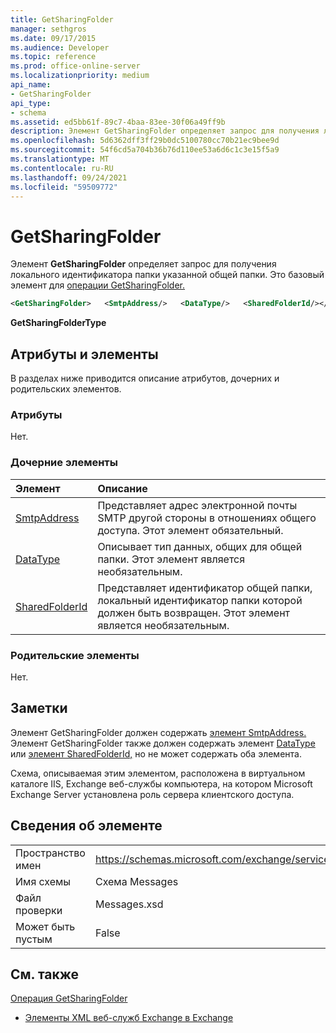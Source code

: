 ```yaml
---
title: GetSharingFolder
manager: sethgros
ms.date: 09/17/2015
ms.audience: Developer
ms.topic: reference
ms.prod: office-online-server
ms.localizationpriority: medium
api_name:
- GetSharingFolder
api_type:
- schema
ms.assetid: ed5bb61f-89c7-4baa-83ee-30f06a49ff9b
description: Элемент GetSharingFolder определяет запрос для получения локального идентификатора папки указанной общей папки. Это базовый элемент для операции GetSharingFolder.
ms.openlocfilehash: 5d6362dff3ff29b0dc5100780cc70b21ec9bee9d
ms.sourcegitcommit: 54f6cd5a704b36b76d110ee53a6d6c1c3e15f5a9
ms.translationtype: MT
ms.contentlocale: ru-RU
ms.lasthandoff: 09/24/2021
ms.locfileid: "59509772"
---
```

# <a name="getsharingfolder"></a>GetSharingFolder

Элемент **GetSharingFolder** определяет запрос для получения локального идентификатора папки указанной общей папки. Это базовый элемент для [операции GetSharingFolder.](getsharingfolder-operation.md)
  
```xml
<GetSharingFolder>   <SmtpAddress/>   <DataType/>   <SharedFolderId/></GetSharingFolder>
```

 **GetSharingFolderType**
## <a name="attributes-and-elements"></a>Атрибуты и элементы

В разделах ниже приводится описание атрибутов, дочерних и родительских элементов.
  
### <a name="attributes"></a>Атрибуты

Нет.
  
### <a name="child-elements"></a>Дочерние элементы

|**Элемент**|**Описание**|
|:-----|:-----|
|[SmtpAddress](smtpaddress.md) <br/> |Представляет адрес электронной почты SMTP другой стороны в отношениях общего доступа. Этот элемент обязательный.  <br/> |
|[DataType](datatype.md) <br/> |Описывает тип данных, общих для общей папки. Этот элемент является необязательным.  <br/> |
|[SharedFolderId](sharedfolderid.md) <br/> |Представляет идентификатор общей папки, локальный идентификатор папки которой должен быть возвращен. Этот элемент является необязательным.  <br/> |
   
### <a name="parent-elements"></a>Родительские элементы

Нет.
  
## <a name="remarks"></a>Заметки

Элемент GetSharingFolder должен содержать [элемент SmtpAddress.](smtpaddress.md) Элемент GetSharingFolder также должен содержать элемент [DataType](datatype.md) или [элемент SharedFolderId,](sharedfolderid.md) но не может содержать оба элемента. 
  
Схема, описываемая этим элементом, расположена в виртуальном каталоге IIS, Exchange веб-службы компьютера, на котором Microsoft Exchange Server установлена роль сервера клиентского доступа.
  
## <a name="element-information"></a>Сведения об элементе

|||
|:-----|:-----|
|Пространство имен  <br/> |https://schemas.microsoft.com/exchange/services/2006/messages  <br/> |
|Имя схемы  <br/> |Схема Messages  <br/> |
|Файл проверки  <br/> |Messages.xsd  <br/> |
|Может быть пустым  <br/> |False  <br/> |
   
## <a name="see-also"></a>См. также



[Операция GetSharingFolder](getsharingfolder-operation.md)


- [Элементы XML веб-служб Exchange в Exchange](ews-xml-elements-in-exchange.md)

